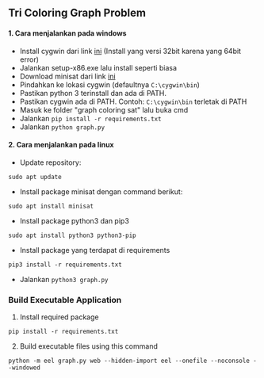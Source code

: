 ## Tri Coloring Graph Problem

#### 1. Cara menjalankan pada windows

- Install cygwin dari link [ini](http://www.cygwin.com/) (Install yang versi 32bit karena yang 64bit error)
- Jalankan setup-x86.exe lalu install seperti biasa
- Download minisat dari link [ini](http://minisat.se/downloads/MiniSat_v1.14_cygwin)
- Pindahkan ke lokasi cygwin (defaultnya `C:\cygwin\bin`)
- Pastikan python 3 terinstall dan ada di PATH.
- Pastikan cygwin ada di PATH. Contoh: `C:\cygwin\bin` terletak di PATH
- Masuk ke folder "graph coloring sat" lalu buka cmd
- Jalankan `pip install -r requirements.txt`
- Jalankan `python graph.py`

#### 2. Cara menjalankan pada linux

- Update repository:

```
sudo apt update
```

- Install package minisat dengan command berikut:

```
sudo apt install minisat
```

- Install package python3 dan pip3

```
sudo apt install python3 python3-pip
```

- Install package yang terdapat di requirements

```
pip3 install -r requirements.txt
```


- Jalankan `python3 graph.py`

### Build Executable Application

1. Install required package

```
pip install -r requirements.txt
```

2. Build executable files using this command

```
python -m eel graph.py web --hidden-import eel --onefile --noconsole --windowed
```
